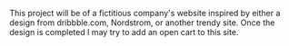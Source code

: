 This project will be of a fictitious company's website inspired by either a design from dribbble.com, Nordstrom, or another trendy site. Once the design is completed I may try to add an open cart to this site.
